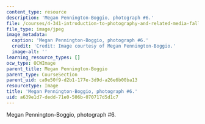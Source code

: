 ```yaml
---
content_type: resource
description: 'Megan Pennington-Boggio, photograph #6.'
file: /courses/4-341-introduction-to-photography-and-related-media-fall-2007/a639e1d7dedd71e0506b070717d5d1c7_boggio6.jpg
file_type: image/jpeg
image_metadata:
  caption: 'Megan Pennington-Boggio, photograph #6.'
  credit: 'Credit: Image courtesy of Megan Pennington-Boggio.'
  image-alt: ''
learning_resource_types: []
ocw_type: OCWImage
parent_title: Megan Pennington-Boggio
parent_type: CourseSection
parent_uid: ca9e50f9-d2b1-177e-3d9d-a26e6b00ba13
resourcetype: Image
title: 'Megan Pennington-Boggio, photograph #6.'
uid: a639e1d7-dedd-71e0-506b-070717d5d1c7
---
```

Megan Pennington-Boggio, photograph #6.

